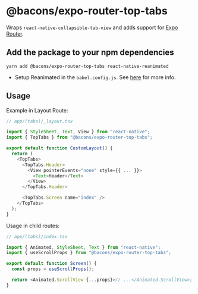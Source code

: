 # @bacons/expo-router-top-tabs

Wraps `react-native-collapsible-tab-view` and adds support for [Expo Router](https://expo.github.io/router/docs).

## Add the package to your npm dependencies

```
yarn add @bacons/expo-router-top-tabs react-native-reanimated
```

- Setup Reanimated in the `babel.config.js`. See [here](https://docs.swmansion.com/react-native-reanimated/docs/fundamentals/installation#babel-plugin) for more info.

## Usage

Example in Layout Route:

```js
// app/(tabs)/_layout.tsx

import { StyleSheet, Text, View } from "react-native";
import { TopTabs } from "@bacons/expo-router-top-tabs";

export default function CustomLayout() {
  return (
    <TopTabs>
      <TopTabs.Header>
        <View pointerEvents="none" style={{ ... }}>
          <Text>Header</Text>
        </View>
      </TopTabs.Header>

      <TopTabs.Screen name="index" />
    </TopTabs>
  );
}
```

Usage in child routes:

```js
// app/(tabs)/index.tsx

import { Animated, StyleSheet, Text } from "react-native";
import { useScrollProps } from "@bacons/expo-router-top-tabs";

export default function Screen() {
  const props = useScrollProps();

  return <Animated.ScrollView {...props}>// ...</Animated.ScrollView>;
}
```
